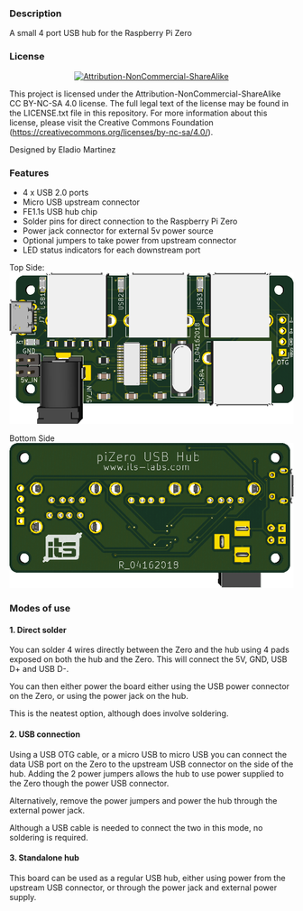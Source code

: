 ### Description

A small 4 port USB hub for the Raspberry Pi Zero

### License

<div align="center"><a rel="license" href="https://creativecommons.org/licenses/by-nc-sa/4.0/"><img alt="Attribution-NonCommercial-ShareAlike" style="border-width:0" src="https://i.creativecommons.org/l/by-nc-sa/4.0/88x31.png" /></a><br /></div>

This project is licensed under the Attribution-NonCommercial-ShareAlike CC BY-NC-SA 4.0 license. The full legal text of the license may be found in the LICENSE.txt file in this repository. For more information about this license, please visit 
the Creative Commons Foundation (https://creativecommons.org/licenses/by-nc-sa/4.0/).

Designed by Eladio Martinez

### Features

- 4 x USB 2.0 ports
- Micro USB upstream connector
- FE1.1s USB hub chip
- Solder pins for direct connection to the Raspberry Pi Zero
- Power jack connector for external 5v power source
- Optional jumpers to take power from upstream connector
- LED status indicators for each downstream port

Top Side:
![Top Side](images/top_bw.png)

Bottom Side
![Bottom Side](images/bottom_bw.png)

### Modes of use

#### 1. Direct solder

You can solder 4 wires directly between the Zero and the hub using 4 pads exposed on both the hub and the Zero. This will connect the 5V, GND, USB D+ and USB D-.

You can then either power the board either using the USB power connector on the Zero, or using the power jack on the hub.

This is the neatest option, although does involve soldering.

#### 2. USB connection

Using a USB OTG cable, or a micro USB to micro USB you can connect the data USB port on the Zero to the upstream USB connector on the side of the hub. Adding the 2 power jumpers allows the hub to use power supplied to the Zero though the power USB connector.

Alternatively, remove the power jumpers and power the hub through the external power jack.

Although a USB cable is needed to connect the two in this mode, no soldering is required.

#### 3. Standalone hub

This board can be used as a regular USB hub, either using power from the upstream USB connector, or through the power jack and external power supply.
